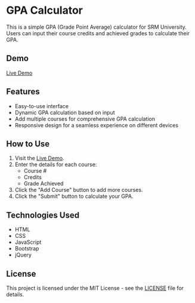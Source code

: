# GPA Calculator

This is a simple GPA (Grade Point Average) calculator for SRM University. Users can input their course credits and achieved grades to calculate their GPA.

## Demo
[Live Demo](https://srmgpacalc.vercel.app/)

## Features

- Easy-to-use interface
- Dynamic GPA calculation based on input
- Add multiple courses for comprehensive GPA calculation
- Responsive design for a seamless experience on different devices

## How to Use

1. Visit the [Live Demo](https://srmgpacalc.vercel.app/).
2. Enter the details for each course:
   - Course #
   - Credits
   - Grade Achieved
3. Click the "Add Course" button to add more courses.
4. Click the "Submit" button to calculate your GPA.

## Technologies Used

- HTML
- CSS
- JavaScript
- Bootstrap
- jQuery

## License

This project is licensed under the MIT License - see the [LICENSE](LICENSE) file for details.
